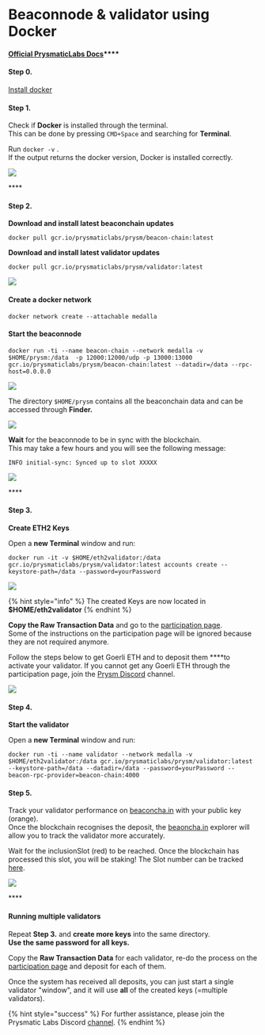 # Beaconnode & validator using Docker

####  [Official **PrysmaticLabs Docs**](https://docs.prylabs.network/docs/getting-started/)\*\*\*\*

#### Step 0. 

[Install docker ](https://docs.docker.com/docker-for-mac/install/)

#### **Step 1.**

Check if **Docker** is installed through the terminal.   
This can be done by pressing `CMD+Space` and searching for **Terminal**.

Run `docker -v` .  
If the output returns the docker version, Docker is installed correctly.

![](../../../.gitbook/assets/image%20%2818%29.png)

\*\*\*\*

#### **Step 2.**

**Download and install latest beaconchain updates**

`docker pull gcr.io/prysmaticlabs/prysm/beacon-chain:latest`

**Download and install latest validator updates**

`docker pull gcr.io/prysmaticlabs/prysm/validator:latest`

![](../../../.gitbook/assets/image%20%282%29.png)

#### **Create a docker network**

`docker network create --attachable medalla`

#### **Start the beaconnode**

`docker run -ti --name beacon-chain --network medalla -v $HOME/prysm:/data  -p 12000:12000/udp -p 13000:13000 gcr.io/prysmaticlabs/prysm/beacon-chain:latest --datadir=/data --rpc-host=0.0.0.0`

![](../../../.gitbook/assets/image%20%287%29.png)

The directory `$HOME/prysm` contains all the beaconchain data and can be accessed through **Finder.**

![](../../../.gitbook/assets/image%20%2820%29.png)

**Wait** for the beaconnode to be in sync with the blockchain.   
This may take a few hours and you will see the following message:

`INFO initial-sync: Synced up to slot XXXXX`

![](../../../.gitbook/assets/image%20%281%29.png)

\*\*\*\*

#### **Step 3.**

**Create ETH2 Keys**

Open a **new Terminal** window and run:

`docker run -it -v $HOME/eth2validator:/data gcr.io/prysmaticlabs/prysm/validator:latest accounts create --keystore-path=/data --password=yourPassword`

![](../../../.gitbook/assets/image.png)

{% hint style="info" %}
The created Keys are now located in **$HOME/eth2validator** 
{% endhint %}

**Copy the Raw Transaction Data** and go to the [participation page](https://prylabs.net/participate).  
Some of the instructions on the participation page will be ignored because they are not required anymore. 

Follow the steps below to get Goerli ETH and to deposit them ****to activate your validator. If you cannot get any Goerli ETH through the participation page, join the [Prysm Discord](https://discord.gg/wJW7Rjk) channel.

![](../../../.gitbook/assets/image%20%286%29%20%283%29%20%283%29.png)

#### **Step 4.**

**Start the validator**

Open a **new Terminal** window and run:

`docker run -ti --name validator --network medalla -v $HOME/eth2validator:/data gcr.io/prysmaticlabs/prysm/validator:latest --keystore-path=/data --datadir=/data --password=yourPassword --beacon-rpc-provider=beacon-chain:4000`

#### **Step 5.**

Track your validator performance on [beaconcha.in](https://beaconcha.in/dashboard?validators=) with your public key \(orange\).   
Once the blockchain recognises the deposit, the [beaoncha.in](https://beaconcha.in/) explorer will allow you to track the validator more accurately.

Wait for the inclusionSlot \(red\) to be reached. Once the blockchain has processed this slot, you will be staking! The Slot number can be tracked [here](https://beaconcha.in/blocks).

![](../../../.gitbook/assets/image%20%2835%29.png)

\*\*\*\*

#### **Running multiple validators** 

Repeat **Step 3.** and **create more keys** into the same directory.   
**Use the same password for all keys.**

Copy the **Raw Transaction Data** for each validator, re-do the process on the [participation page](https://prylabs.net/participate) and deposit for each of them.

Once the system has received all deposits, you can just start a single validator "window", and it will use **all** of the created keys \(=multiple validators\).

{% hint style="success" %}
For further assistance, please join the Prysmatic Labs Discord [channel](https://discord.gg/wJW7Rjk).
{% endhint %}



